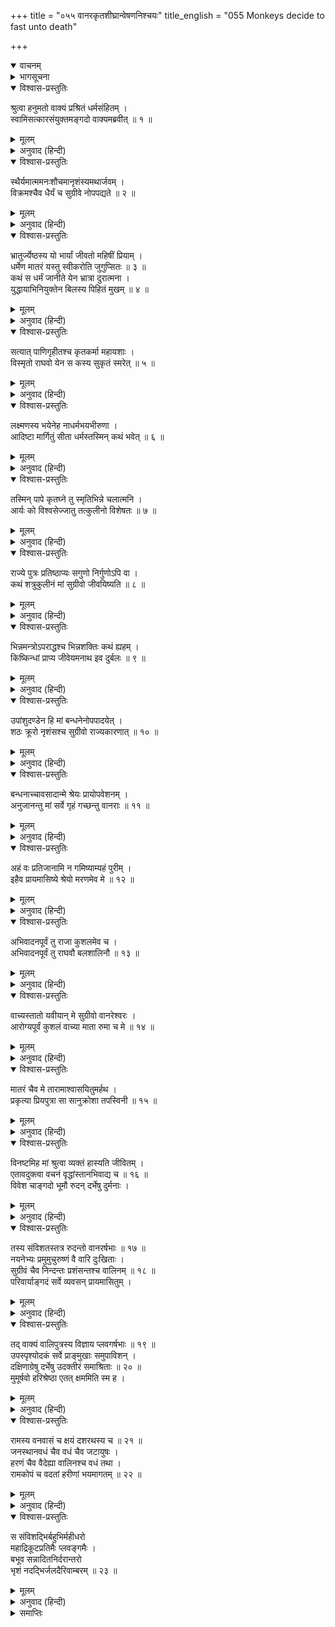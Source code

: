 +++
title = "०५५ वानरकृतशीघ्रान्वेषणनिश्चयः"
title_english = "055 Monkeys decide to fast unto death"

+++
<details open><summary>वाचनम्</summary>
<div caption="श्रीराम-हरिसीताराममूर्ति-घनपाठिभ्यां वचनम्" class="audioEmbed" src="https://archive.org/download/Ramayana-recitation-Sriram-harisItArAmamUrti-Ghanapaati-v2/Kanda_4/Kanda_4_KSK-055-Monkeys_decide_to_fast_unto_death.mp3"></div>
</details>

<details><summary>भागसूचना</summary>

55. अङ्गदसहित वानरोंका प्रायोपवेशन
</details>

<details open><summary>विश्वास-प्रस्तुतिः</summary>

श्रुत्वा हनुमतो वाक्यं प्रश्रितं धर्मसंहितम् ।  
स्वामिसत्कारसंयुक्तमङ्गदो वाक्यमब्रवीत् ॥ १ ॥
</details>

<details><summary>मूलम्</summary>

श्रुत्वा हनुमतो वाक्यं प्रश्रितं धर्मसंहितम् ।  
स्वामिसत्कारसंयुक्तमङ्गदो वाक्यमब्रवीत् ॥ १ ॥
</details>

<details><summary>अनुवाद (हिन्दी)</summary>

हनुमान् जी का वचन विनययुक्त, धर्मानुकूल और स्वामीके प्रति सम्मानसे युक्त था । उसे सुनकर अङ्गदने कहा— ॥ १ ॥
</details>

<details open><summary>विश्वास-प्रस्तुतिः</summary>

स्थैर्यमात्ममनःशौचमानृशंस्यमथार्जवम् ।  
विक्रमश्चैव धैर्यं च सुग्रीवे नोपपद्यते ॥ २ ॥
</details>

<details><summary>मूलम्</summary>

स्थैर्यमात्ममनःशौचमानृशंस्यमथार्जवम् ।  
विक्रमश्चैव धैर्यं च सुग्रीवे नोपपद्यते ॥ २ ॥
</details>

<details><summary>अनुवाद (हिन्दी)</summary>

‘कपिश्रेष्ठ! राजा सुग्रीवमें स्थिरता, शरीर और मनकी पवित्रता, क्रूरताका अभाव, सरलता, पराक्रम और धैर्य है—यह मान्यता ठीक नहीं जान पड़ती ॥ २ ॥
</details>

<details open><summary>विश्वास-प्रस्तुतिः</summary>

भ्रातुर्ज्येष्ठस्य यो भार्यां जीवतो महिषीं प्रियाम् ।  
धर्मेण मातरं यस्तु स्वीकरोति जुगुप्सितः ॥ ३ ॥  
कथं स धर्मं जानीते येन भ्रात्रा दुरात्मना ।  
युद्धायाभिनियुक्तेन बिलस्य पिहितं मुखम् ॥ ४ ॥
</details>

<details><summary>मूलम्</summary>

भ्रातुर्ज्येष्ठस्य यो भार्यां जीवतो महिषीं प्रियाम् ।  
धर्मेण मातरं यस्तु स्वीकरोति जुगुप्सितः ॥ ३ ॥  
कथं स धर्मं जानीते येन भ्रात्रा दुरात्मना ।  
युद्धायाभिनियुक्तेन बिलस्य पिहितं मुखम् ॥ ४ ॥
</details>

<details><summary>अनुवाद (हिन्दी)</summary>

‘जिसने अपने बड़े भाईके जीते-जी उनकी प्यारी महारानीको, जो धर्मतः उसकी माताके समान थी, कुत्सित भावनासे ग्रहण कर लिया था, वह धर्मको जानता है, यह कैसे कहा जा सकता है? जिस दुरात्माने युद्धके लिये जाते हुए भाईके द्वारा बिलकी रक्षाके कार्यमें नियुक्त होनेपर भी पत्थरसे उसका मुँह बंद कर दिया, वह कैसे धर्मज्ञ माना जा सकता है? ॥ ३-४ ॥
</details>

<details open><summary>विश्वास-प्रस्तुतिः</summary>

सत्यात् पाणिगृहीतश्च कृतकर्मा महायशाः ।  
विस्मृतो राघवो येन स कस्य सुकृतं स्मरेत् ॥ ५ ॥
</details>

<details><summary>मूलम्</summary>

सत्यात् पाणिगृहीतश्च कृतकर्मा महायशाः ।  
विस्मृतो राघवो येन स कस्य सुकृतं स्मरेत् ॥ ५ ॥
</details>

<details><summary>अनुवाद (हिन्दी)</summary>

‘जिन्होंने सत्यको साक्षी देकर उसका हाथ पकड़ा और पहले ही उसका कार्य सिद्ध कर दिया, उन महायशस्वी भगवान् श्रीरामको ही जब उसने भुला दिया, तब दूसरे किसके उपकारको वह याद रख सकता है? ॥ ५ ॥
</details>

<details open><summary>विश्वास-प्रस्तुतिः</summary>

लक्ष्मणस्य भयेनेह नाधर्मभयभीरुणा ।  
आदिष्टा मार्गितुं सीता धर्मस्तस्मिन् कथं भवेत् ॥ ६ ॥
</details>

<details><summary>मूलम्</summary>

लक्ष्मणस्य भयेनेह नाधर्मभयभीरुणा ।  
आदिष्टा मार्गितुं सीता धर्मस्तस्मिन् कथं भवेत् ॥ ६ ॥
</details>

<details><summary>अनुवाद (हिन्दी)</summary>

‘जिसने अधर्मके भयसे डरकर नहीं, लक्ष्मणके ही भयसे भीत हो हमलोगोंको सीताकी खोजके लिये भेजा है, उसमें धर्मकी सम्भावना कैसे हो सकती है? ॥ ६ ॥
</details>

<details open><summary>विश्वास-प्रस्तुतिः</summary>

तस्मिन् पापे कृतघ्ने तु स्मृतिभिन्ने चलात्मनि ।  
आर्यः को विश्वसेज्जातु तत्कुलीनो विशेषतः ॥ ७ ॥
</details>

<details><summary>मूलम्</summary>

तस्मिन् पापे कृतघ्ने तु स्मृतिभिन्ने चलात्मनि ।  
आर्यः को विश्वसेज्जातु तत्कुलीनो विशेषतः ॥ ७ ॥
</details>

<details><summary>अनुवाद (हिन्दी)</summary>

‘उस पापी, कृतघ्न, स्मरण-शक्तिसे हीन और चञ्चलचित्त सुग्रीवपर कोई श्रेष्ठ पुरुष, विशेषतः जो उसके कुलमें उत्पन्न हुआ हो, कभी भी किस तरह विश्वास कर सकता है? ॥ ७ ॥
</details>

<details open><summary>विश्वास-प्रस्तुतिः</summary>

राज्ये पुत्रः प्रतिष्ठाप्यः सगुणो निर्गुणोऽपि वा ।  
कथं शत्रुकुलीनं मां सुग्रीवो जीवयिष्यति ॥ ८ ॥
</details>

<details><summary>मूलम्</summary>

राज्ये पुत्रः प्रतिष्ठाप्यः सगुणो निर्गुणोऽपि वा ।  
कथं शत्रुकुलीनं मां सुग्रीवो जीवयिष्यति ॥ ८ ॥
</details>

<details><summary>अनुवाद (हिन्दी)</summary>

‘अपना पुत्र गुणवान् हो या गुणहीन, उसीको राज्यपर बिठाना चाहिये, ऐसी धारणा रखनेवाला सुग्रीव मुझ शत्रुकुलमें उत्पन्न हुए बालकको कैसे जीवित रहने देगा? ॥ ८ ॥
</details>

<details open><summary>विश्वास-प्रस्तुतिः</summary>

भिन्नमन्त्रोऽपराद्धश्च भिन्नशक्तिः कथं ह्यहम् ।  
किष्किन्धां प्राप्य जीवेयमनाथ इव दुर्बलः ॥ ९ ॥
</details>

<details><summary>मूलम्</summary>

भिन्नमन्त्रोऽपराद्धश्च भिन्नशक्तिः कथं ह्यहम् ।  
किष्किन्धां प्राप्य जीवेयमनाथ इव दुर्बलः ॥ ९ ॥
</details>

<details><summary>अनुवाद (हिन्दी)</summary>

‘सुग्रीवसे अलग रहनेका जो मेरा गूढ़ विचार था, वह आज प्रकट हो गया । साथ ही, उसकी आज्ञाका पालन न करनेके कारण मैं अपराधी भी हूँ । इतना ही नहीं, मेरी शक्ति क्षीण हो गयी है । मैं अनाथके समान दुर्बल हूँ । ऐसी दशामें किष्किन्धामें जाकर कैसे जीवित रह सकूँगा? ॥ ९ ॥
</details>

<details open><summary>विश्वास-प्रस्तुतिः</summary>

उपांशुदण्डेन हि मां बन्धनेनोपपादयेत् ।  
शठः क्रूरो नृशंसश्च सुग्रीवो राज्यकारणात् ॥ १० ॥
</details>

<details><summary>मूलम्</summary>

उपांशुदण्डेन हि मां बन्धनेनोपपादयेत् ।  
शठः क्रूरो नृशंसश्च सुग्रीवो राज्यकारणात् ॥ १० ॥
</details>

<details><summary>अनुवाद (हिन्दी)</summary>

‘सुग्रीव शठ, क्रूर और निर्दयी है । वह राज्यके लिये मुझे गुप्तरूपसे दण्ड देगा अथवा सदाके लिये मुझे बन्धनमें डाल देगा ॥ १० ॥
</details>

<details open><summary>विश्वास-प्रस्तुतिः</summary>

बन्धनाच्चावसादान्मे श्रेयः प्रायोपवेशनम् ।  
अनुजानन्तु मां सर्वे गृहं गच्छन्तु वानराः ॥ ११ ॥
</details>

<details><summary>मूलम्</summary>

बन्धनाच्चावसादान्मे श्रेयः प्रायोपवेशनम् ।  
अनुजानन्तु मां सर्वे गृहं गच्छन्तु वानराः ॥ ११ ॥
</details>

<details><summary>अनुवाद (हिन्दी)</summary>

‘इस प्रकार बन्धनजनित कष्ट भोगनेकी अपेक्षा उपवास करके प्राण दे देना ही मेरे लिये श्रेयस्कर है । अतः सब वानर मुझे यहीं रहनेकी आज्ञा दें और अपने-अपने घरको चले जायँ ॥ ११ ॥
</details>

<details open><summary>विश्वास-प्रस्तुतिः</summary>

अहं वः प्रतिजानामि न गमिष्याम्यहं पुरीम् ।  
इहैव प्रायमासिष्ये श्रेयो मरणमेव मे ॥ १२ ॥
</details>

<details><summary>मूलम्</summary>

अहं वः प्रतिजानामि न गमिष्याम्यहं पुरीम् ।  
इहैव प्रायमासिष्ये श्रेयो मरणमेव मे ॥ १२ ॥
</details>

<details><summary>अनुवाद (हिन्दी)</summary>

‘मैं आपलोगोंसे प्रतिज्ञापूर्वक कहता हूँ कि मैं किष्किन्धापुरीको नहीं जाऊँगा । यहीं मरणान्त उपवास करूँगा । मेरा मर जाना ही अच्छा है ॥ १२ ॥
</details>

<details open><summary>विश्वास-प्रस्तुतिः</summary>

अभिवादनपूर्वं तु राजा कुशलमेव च ।  
अभिवादनपूर्वं तु राघवौ बलशालिनौ ॥ १३ ॥
</details>

<details><summary>मूलम्</summary>

अभिवादनपूर्वं तु राजा कुशलमेव च ।  
अभिवादनपूर्वं तु राघवौ बलशालिनौ ॥ १३ ॥
</details>

<details><summary>अनुवाद (हिन्दी)</summary>

‘आपलोग राजा सुग्रीवको प्रणाम करके उनसे मेरा कुशल-समाचार कहियेगा । अपने बलके कारण शोभा पानेवाले दोनों रघुवंशी बन्धुओंसे भी मेरा सादर प्रणाम निवेदन करते हुए कुशल-समाचार कह दीजियेगा ॥ १३ ॥
</details>

<details open><summary>विश्वास-प्रस्तुतिः</summary>

वाच्यस्तातो यवीयान् मे सुग्रीवो वानरेश्वरः ।  
आरोग्यपूर्वं कुशलं वाच्या माता रुमा च मे ॥ १४ ॥
</details>

<details><summary>मूलम्</summary>

वाच्यस्तातो यवीयान् मे सुग्रीवो वानरेश्वरः ।  
आरोग्यपूर्वं कुशलं वाच्या माता रुमा च मे ॥ १४ ॥
</details>

<details><summary>अनुवाद (हिन्दी)</summary>

‘मेरे छोटे पिता वानरराज सुग्रीव और माता रुमासे भी मेरा आरोग्यपूर्वक कुशल-समाचार बताइयेगा ॥ १४ ॥
</details>

<details open><summary>विश्वास-प्रस्तुतिः</summary>

मातरं चैव मे तारामाश्वासयितुमर्हथ ।  
प्रकृत्या प्रियपुत्रा सा सानुक्रोशा तपस्विनी ॥ १५ ॥
</details>

<details><summary>मूलम्</summary>

मातरं चैव मे तारामाश्वासयितुमर्हथ ।  
प्रकृत्या प्रियपुत्रा सा सानुक्रोशा तपस्विनी ॥ १५ ॥
</details>

<details><summary>अनुवाद (हिन्दी)</summary>

‘मेरी माता ताराको भी धैर्य बँधाइयेगा । वह बेचारी स्वभावसे ही दयालु और पुत्रपर प्रेम रखनेवाली है ॥ १५ ॥
</details>

<details open><summary>विश्वास-प्रस्तुतिः</summary>

विनष्टमिह मां श्रुत्वा व्यक्तं हास्यति जीवितम् ।  
एतावदुक्त्वा वचनं वृद्धांस्तानभिवाद्य च ॥ १६ ॥  
विवेश चाङ्गदो भूमौ रुदन् दर्भेषु दुर्मनाः ।
</details>

<details><summary>मूलम्</summary>

विनष्टमिह मां श्रुत्वा व्यक्तं हास्यति जीवितम् ।  
एतावदुक्त्वा वचनं वृद्धांस्तानभिवाद्य च ॥ १६ ॥  
विवेश चाङ्गदो भूमौ रुदन् दर्भेषु दुर्मनाः ।
</details>

<details><summary>अनुवाद (हिन्दी)</summary>

‘यहाँ मेरे नष्ट होनेका समाचार सुनकर वह निश्चय ही अपने प्राण त्याग देगी ।’ इतना कहकर अङ्गदने उन सभी बड़े-बूढ़े वानरोंको प्रणाम किया और धरतीपर कुश बिछाकर उदास मुँहसे रोते-रोते वे मरणान्त उपवासके लिये बैठ गये ॥ १६ १/२ ॥
</details>

<details open><summary>विश्वास-प्रस्तुतिः</summary>

तस्य संविशतस्तत्र रुदन्तो वानरर्षभाः ॥ १७ ॥  
नयनेभ्यः प्रमुमुचुरुष्णं वै वारि दुःखिताः ।  
सुग्रीवं चैव निन्दन्तः प्रशंसन्तश्च वालिनम् ॥ १८ ॥  
परिवार्याङ्गदं सर्वे व्यवसन् प्रायमासितुम् ।
</details>

<details><summary>मूलम्</summary>

तस्य संविशतस्तत्र रुदन्तो वानरर्षभाः ॥ १७ ॥  
नयनेभ्यः प्रमुमुचुरुष्णं वै वारि दुःखिताः ।  
सुग्रीवं चैव निन्दन्तः प्रशंसन्तश्च वालिनम् ॥ १८ ॥  
परिवार्याङ्गदं सर्वे व्यवसन् प्रायमासितुम् ।
</details>

<details><summary>अनुवाद (हिन्दी)</summary>

उनके इस प्रकार बैठनेपर सभी श्रेष्ठ वानर रोने लगे और दुःखी हो नेत्रोंसे गरम-गरम आँसू बहाने लगे । सुग्रीवकी निन्दा और वालीकी प्रशंसा करते हुए उन सबने अङ्गदको सब ओरसे घेरकर आमरण उपवास करनेका निश्चय किया ॥ १७-१८ १/२ ॥
</details>

<details open><summary>विश्वास-प्रस्तुतिः</summary>

तद् वाक्यं वालिपुत्रस्य विज्ञाय प्लवगर्षभाः ॥ १९ ॥  
उपस्पृश्योदकं सर्वे प्राङ्मुखाः समुपाविशन् ।  
दक्षिणाग्रेषु दर्भेषु उदक्तीरं समाश्रिताः ॥ २० ॥  
मुमूर्षवो हरिश्रेष्ठा एतत् क्षममिति स्म ह ।
</details>

<details><summary>मूलम्</summary>

तद् वाक्यं वालिपुत्रस्य विज्ञाय प्लवगर्षभाः ॥ १९ ॥  
उपस्पृश्योदकं सर्वे प्राङ्मुखाः समुपाविशन् ।  
दक्षिणाग्रेषु दर्भेषु उदक्तीरं समाश्रिताः ॥ २० ॥  
मुमूर्षवो हरिश्रेष्ठा एतत् क्षममिति स्म ह ।
</details>

<details><summary>अनुवाद (हिन्दी)</summary>

वालिकुमारके वचनोंपर विचार करके उन वानरशिरोमणियोंने मरना ही उचित समझा और मृत्युकी इच्छासे आचमन करके समुद्रके उत्तर तटपर दक्षिणाग्र कुश बिछाकर वे सब-के-सब पूर्वाभिमुख हो बैठ गये ॥
</details>

<details open><summary>विश्वास-प्रस्तुतिः</summary>

रामस्य वनवासं च क्षयं दशरथस्य च ॥ २१ ॥  
जनस्थानवधं चैव वधं चैव जटायुषः ।  
हरणं चैव वैदेह्या वालिनश्च वधं तथा ।  
रामकोपं च वदतां हरीणां भयमागतम् ॥ २२ ॥
</details>

<details><summary>मूलम्</summary>

रामस्य वनवासं च क्षयं दशरथस्य च ॥ २१ ॥  
जनस्थानवधं चैव वधं चैव जटायुषः ।  
हरणं चैव वैदेह्या वालिनश्च वधं तथा ।  
रामकोपं च वदतां हरीणां भयमागतम् ॥ २२ ॥
</details>

<details><summary>अनुवाद (हिन्दी)</summary>

श्रीरामके वनवास, राजा दशरथकी मृत्यु, जन-स्थानवासी राक्षसोंके संहार, विदेहकुमारी सीताके अपहरण, जटायुके मरण, वालीके वध और श्रीरामके क्रोधकी चर्चा करते हुए उन वानरोंपर एक दूसरा ही भय आ पहुँचा ॥ २१-२२ ॥
</details>

<details open><summary>विश्वास-प्रस्तुतिः</summary>

स संविशद्भिर्बहुभिर्महीधरो  
महाद्रिकूटप्रतिमैः प्लवङ्गमैः ।  
बभूव सन्नादितनिर्दरान्तरो  
भृशं नदद्भिर्जलदैरिवाम्बरम् ॥ २३ ॥
</details>

<details><summary>मूलम्</summary>

स संविशद्भिर्बहुभिर्महीधरो  
महाद्रिकूटप्रतिमैः प्लवङ्गमैः ।  
बभूव सन्नादितनिर्दरान्तरो  
भृशं नदद्भिर्जलदैरिवाम्बरम् ॥ २३ ॥
</details>

<details><summary>अनुवाद (हिन्दी)</summary>

महान् पर्वत-शिखरोंके समान शरीरवाले वहाँ बैठे हुए बहुसंख्यक वानर भयके मारे जोर-जोरसे शब्द करने लगे, जिससे उस पर्वतकी कन्दराओंका भीतरी भाग प्रतिध्वनित हो उठा और गर्जते हुए मेघोंसे युक्त आकाशके समान प्रतीत होने लगा ॥ २३ ॥
</details>

<details><summary>समाप्तिः</summary>

इत्यार्षे श्रीमद्रामायणे वाल्मीकीये आदिकाव्ये किष्किन्धाकाण्डे पञ्चपञ्चाशः सर्गः ॥ ५५ ॥  
इस प्रकार श्रीवाल्मीकिनिर्मित आर्षरामायण आदिकाव्यके किष्किन्धाकाण्डमें पचपनवाँ सर्ग पूरा हुआ ॥ ५५ ॥
</details>

